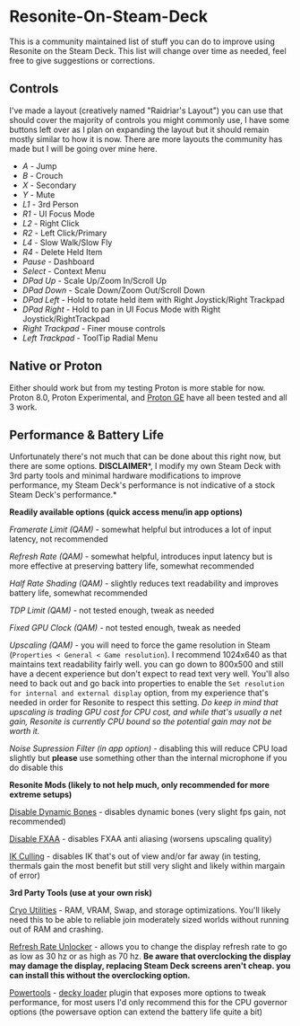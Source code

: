 # Resonite-On-Steam-Deck
 
This is a community maintained list of stuff you can do to improve using Resonite on the Steam Deck. This list will change over time as needed, feel free to give suggestions or corrections.

## Controls

I've made a layout (creatively named "Raidriar's Layout") you can use that should cover the majority of controls you might commonly use, I have some buttons left over as I plan on expanding the layout but it should remain mostly similar to how it is now. There are more layouts the community has made but I will be going over mine here.

- *A* - Jump
- *B* - Crouch
- *X* - Secondary
- *Y* - Mute
- *L1* - 3rd Person
- *R1* - UI Focus Mode
- *L2* - Right Click
- *R2* - Left Click/Primary
- *L4* - Slow Walk/Slow Fly
- *R4* - Delete Held Item
- *Pause* - Dashboard
- *Select* - Context Menu
- *DPad Up* - Scale Up/Zoom In/Scroll Up
- *DPad Down* - Scale Down/Zoom Out/Scroll Down
- *DPad Left* - Hold to rotate held item with Right Joystick/Right Trackpad
- *DPad Right* - Hold to pan in UI Focus Mode with Right Joystick/RightTrackpad
- *Right Trackpad* - Finer mouse controls
- *Left Trackpad* - ToolTip Radial Menu

## Native or Proton

Either should work but from my testing Proton is more stable for now. Proton 8.0, Proton Experimental, and [Proton GE](<https://github.com/GloriousEggroll/proton-ge-custom>) have all been tested and all 3 work.

## Performance & Battery Life

Unfortunately there's not much that can be done about this right now, but there are some options.
**DISCLAIMER***, I modify my own Steam Deck with 3rd party tools and minimal hardware modifications to improve performance, my Steam Deck's performance is not indicative of a stock Steam Deck's performance.*

**Readily available options (quick access menu/in app options)**

*Framerate Limit (QAM)* - somewhat helpful but introduces a lot of input latency, not recommended

*Refresh Rate (QAM)* - somewhat helpful, introduces input latency but is more effective at preserving battery life, somewhat recommended

*Half Rate Shading (QAM)* - slightly reduces text readability and improves battery life, somewhat recommended

*TDP Limit (QAM)* - not tested enough, tweak as needed

*Fixed GPU Clock (QAM)* - not tested enough, tweak as needed

*Upscaling (QAM)* - you will need to force the game resolution in Steam (`Properties < General < Game resolution`). I recommend 1024x640 as that maintains text readability fairly well. you can go down to 800x500 and still have a decent experience but don't expect to read text very well. You'll also need to back out and go back into properties to enable the `Set resolution for internal and external display` option, from my experience that's needed in order for Resonite to respect this setting. *Do keep in mind that upscaling is trading GPU cost for CPU cost, and while that's usually a net gain, Resonite is currently CPU bound so the potential gain may not be worth it.*

*Noise Supression Filter (in app option)* - disabling this will reduce CPU load slightly but **please** use something other than the internal microphone if you do disable this

**Resonite Mods (likely to not help much, only recommended for more extreme setups)**

[Disable Dynamic Bones](<https://github.com/rassi0429/DisableDynamicBone>) - disables dynamic bones (very slight fps gain, not recommended)

[Disable FXAA](<https://github.com/FalsePattern/DisableFXAA>) - disables FXAA anti aliasing (worsens upscaling quality)

[IK Culling](<https://github.com/Raidriar796/ResoniteIkCulling>) - disables IK that's out of view and/or far away (in testing, thermals gain the most benefit but still very slight and likely within margain of error)

**3rd Party Tools (use at your own risk)**

[Cryo Utilities](<https://github.com/CryoByte33/steam-deck-utilities>) - RAM, VRAM, Swap, and storage optimizations. You'll likely need this to be able to reliable join moderately sized worlds without running out of RAM and crashing.

[Refresh Rate Unlocker](<https://github.com/ryanrudolfoba/SteamDeck-RefreshRateUnlocker>) - allows you to change the display refresh rate to go as low as 30 hz or as high as 70 hz. **Be aware that overclocking the display may damage the display, replacing Steam Deck screens aren't cheap. you can install this without the overclocking option.**

[Powertools](<https://git.ngni.us/NG-SD-Plugins/PowerTools>) - [decky loader](<https://github.com/SteamDeckHomebrew/decky-loader>) plugin that exposes more options to tweak performance, for most users I'd only recommend this for the CPU governor options (the powersave option can extend the battery life quite a bit)
